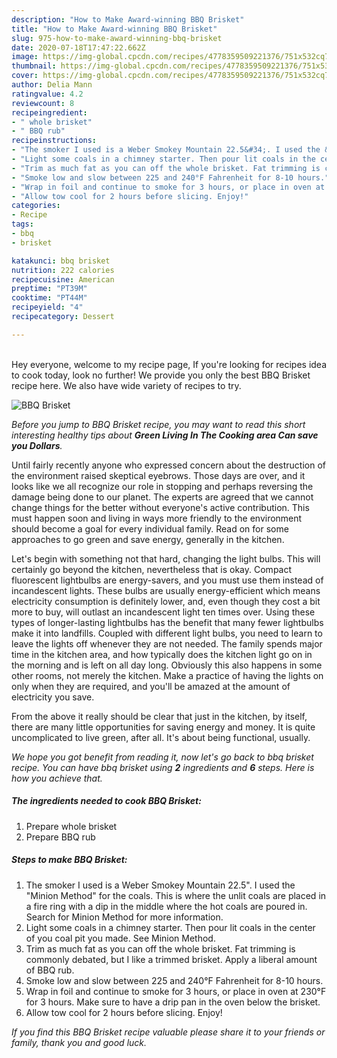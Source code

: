 ```yaml
---
description: "How to Make Award-winning BBQ Brisket"
title: "How to Make Award-winning BBQ Brisket"
slug: 975-how-to-make-award-winning-bbq-brisket
date: 2020-07-18T17:47:22.662Z
image: https://img-global.cpcdn.com/recipes/4778359509221376/751x532cq70/bbq-brisket-recipe-main-photo.jpg
thumbnail: https://img-global.cpcdn.com/recipes/4778359509221376/751x532cq70/bbq-brisket-recipe-main-photo.jpg
cover: https://img-global.cpcdn.com/recipes/4778359509221376/751x532cq70/bbq-brisket-recipe-main-photo.jpg
author: Delia Mann
ratingvalue: 4.2
reviewcount: 8
recipeingredient:
- " whole brisket"
- " BBQ rub"
recipeinstructions:
- "The smoker I used is a Weber Smokey Mountain 22.5&#34;. I used the &#34;Minion Method&#34; for the coals. This is where the unlit coals are placed in a fire ring with a dip in the middle where the hot coals are poured in. Search for Minion Method for more information."
- "Light some coals in a chimney starter. Then pour lit coals in the center of you coal pit you made. See Minion Method."
- "Trim as much fat as you can off the whole brisket. Fat trimming is commonly debated, but I like a trimmed brisket. Apply a liberal amount of BBQ rub."
- "Smoke low and slow between 225 and 240°F Fahrenheit for 8-10 hours."
- "Wrap in foil and continue to smoke for 3 hours, or place in oven at 230°F for 3 hours. Make sure to have a drip pan in the oven below the brisket."
- "Allow tow cool for 2 hours before slicing. Enjoy!"
categories:
- Recipe
tags:
- bbq
- brisket

katakunci: bbq brisket 
nutrition: 222 calories
recipecuisine: American
preptime: "PT39M"
cooktime: "PT44M"
recipeyield: "4"
recipecategory: Dessert

---
```

<br>
Hey everyone, welcome to my recipe page, If you're looking for recipes idea to cook today, look no further! We provide you only the best BBQ Brisket recipe here. We also have wide variety of recipes to try.
<br>


![BBQ Brisket](https://img-global.cpcdn.com/recipes/4778359509221376/751x532cq70/bbq-brisket-recipe-main-photo.jpg)

<i>Before you jump to BBQ Brisket recipe, you may want to read this short interesting healthy tips about 
<strong>Green Living In The Cooking area Can save you Dollars</strong>.</i>
</br>

Until fairly recently anyone who expressed concern about the destruction of the environment raised skeptical eyebrows. Those days are over, and it looks like we all recognize our role in stopping and perhaps reversing the damage being done to our planet. The experts are agreed that we cannot change things for the better without everyone's active contribution. This must happen soon and living in ways more friendly to the environment should become a goal for every individual family. Read on for some approaches to go green and save energy, generally in the kitchen.

Let's begin with something not that hard, changing the light bulbs. This will certainly go beyond the kitchen, nevertheless that is okay. Compact fluorescent lightbulbs are energy-savers, and you must use them instead of incandescent lights. These bulbs are usually energy-efficient which means electricity consumption is definitely lower, and, even though they cost a bit more to buy, will outlast an incandescent light ten times over. Using these types of longer-lasting lightbulbs has the benefit that many fewer lightbulbs make it into landfills. Coupled with different light bulbs, you need to learn to leave the lights off whenever they are not needed. The family spends major time in the kitchen area, and how typically does the kitchen light go on in the morning and is left on all day long. Obviously this also happens in some other rooms, not merely the kitchen. Make a practice of having the lights on only when they are required, and you'll be amazed at the amount of electricity you save.

From the above it really should be clear that just in the kitchen, by itself, there are many little opportunities for saving energy and money. It is quite uncomplicated to live green, after all. It's about being functional, usually.


<i>We hope you got benefit from reading it, now let's go back to bbq brisket recipe. You can have bbq brisket using <strong>2</strong> ingredients and <strong>6</strong> steps. Here is how you achieve that.
</i>

##### The ingredients needed to cook BBQ Brisket:

1. Prepare  whole brisket
1. Prepare  BBQ rub


##### Steps to make BBQ Brisket:

1. The smoker I used is a Weber Smokey Mountain 22.5&#34;. I used the &#34;Minion Method&#34; for the coals. This is where the unlit coals are placed in a fire ring with a dip in the middle where the hot coals are poured in. Search for Minion Method for more information.
1. Light some coals in a chimney starter. Then pour lit coals in the center of you coal pit you made. See Minion Method.
1. Trim as much fat as you can off the whole brisket. Fat trimming is commonly debated, but I like a trimmed brisket. Apply a liberal amount of BBQ rub.
1. Smoke low and slow between 225 and 240°F Fahrenheit for 8-10 hours.
1. Wrap in foil and continue to smoke for 3 hours, or place in oven at 230°F for 3 hours. Make sure to have a drip pan in the oven below the brisket.
1. Allow tow cool for 2 hours before slicing. Enjoy!


<i>If you find this BBQ Brisket recipe valuable please share it to your friends or family, thank you and good luck.</i>
